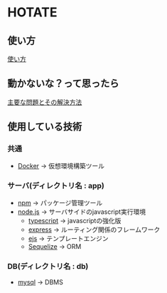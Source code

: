 # HOTATE

## 使い方

[使い方](./DOC/how-to-use.md)

## 動かないな？って思ったら

[主要な問題とその解決方法](./DOC/resolve-problem.md)

## 使用している技術

### 共通

- [Docker](https://www.docker.com/) -> 仮想環境構築ツール

### サーバ(ディレクトリ名 : app)

- [npm](https://www.npmjs.com/) -> パッケージ管理ツール
- [node.js](https://nodejs.org/ja/) -> サーバサイドのjavascript実行環境
  - [typescript](https://www.typescriptlang.org/) -> javascriptの強化版
  - [express](https://expressjs.com/ja/) -> ルーティング関係のフレームワーク
  - [ejs](https://ejs.co/) -> テンプレートエンジン
  - [Sequelize](https://sequelize.org/) -> ORM

### DB(ディレクトリ名 : db)

- [mysql](https://www.mysql.com/jp/) -> DBMS
